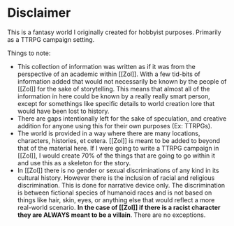 # Disclaimer
This is a fantasy world I originally created for hobbyist purposes. Primarily as a TTRPG campaign setting.

Things to note:
- This collection of information was written as if it was from the perspective of an academic within [[Zol]]. With a few tid-bits of information added that would not necessarily be known by the people of [[Zol]] for the sake of storytelling. This means that almost all of the information in here could be known by a really really smart person, except for somethings like specific details to world creation lore that would have been lost to history.
- There are gaps intentionally left for the sake of speculation, and creative addition for anyone using this for their own purposes (Ex: TTRPGs).
- The world is provided in a way where there are many locations, characters, histories, et cetera. [[Zol]] is meant to be added to beyond that of the material here. If I were going to write a TTRPG campaign in [[Zol]], I would create 70% of the things that are going to go within it and use this as a skeleton for the story.
- In [[Zol]] there is no gender or sexual discriminations of any kind in its cultural history. However there is the inclusion of racial and religious discrimination. This is done for narrative device only. The discrimination is between fictional species of humanoid races and is not based on things like hair, skin, eyes, or anything else that would reflect a more real-world scenario. **In the case of [[Zol]] if there is a racist character they are ALWAYS meant to be a villain**. There are no exceptions. 